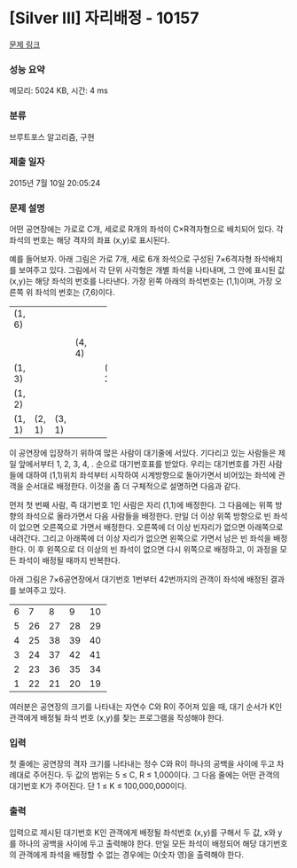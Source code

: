 # [Silver III] 자리배정 - 10157 

[문제 링크](https://www.acmicpc.net/problem/10157) 

### 성능 요약

메모리: 5024 KB, 시간: 4 ms

### 분류

브루트포스 알고리즘, 구현

### 제출 일자

2015년 7월 10일 20:05:24

### 문제 설명

<p>어떤 공연장에는 가로로 C개, 세로로 R개의 좌석이 C×R격자형으로 배치되어 있다. 각 좌석의 번호는 해당 격자의 좌표 (x,y)로 표시된다. </p>

<p>예를 들어보자. 아래 그림은 가로 7개, 세로 6개 좌석으로 구성된 7×6격자형 좌석배치를 보여주고 있다. 그림에서 각 단위 사각형은 개별 좌석을 나타내며, 그 안에 표시된 값 (x,y)는 해당 좌석의 번호를 나타낸다. 가장 왼쪽 아래의 좌석번호는 (1,1)이며, 가장 오른쪽 위 좌석의 번호는 (7,6)이다. </p>

<table class="table table-bordered td-center" style="width:35%">
	<tbody>
		<tr>
			<td style="width:5%;">(1, 6)</td>
			<td style="width:5%;"> </td>
			<td style="width:5%;"> </td>
			<td style="width:5%;"> </td>
			<td style="width:5%;"> </td>
			<td style="width:5%;"> </td>
			<td style="width:5%;">(7, 6)</td>
		</tr>
		<tr>
			<td> </td>
			<td> </td>
			<td> </td>
			<td> </td>
			<td> </td>
			<td> </td>
			<td> </td>
		</tr>
		<tr>
			<td> </td>
			<td> </td>
			<td> </td>
			<td>(4, 4)</td>
			<td> </td>
			<td> </td>
			<td>(7, 4)</td>
		</tr>
		<tr>
			<td>(1, 3)</td>
			<td> </td>
			<td> </td>
			<td> </td>
			<td> </td>
			<td>(6, 3)</td>
			<td> </td>
		</tr>
		<tr>
			<td>(1, 2)</td>
			<td> </td>
			<td> </td>
			<td> </td>
			<td> </td>
			<td> </td>
			<td> </td>
		</tr>
		<tr>
			<td>(1, 1)</td>
			<td>(2, 1)</td>
			<td>(3, 1)</td>
			<td> </td>
			<td> </td>
			<td> </td>
			<td>(7, 1)</td>
		</tr>
	</tbody>
</table>

<p>이 공연장에 입장하기 위하여 많은 사람이 대기줄에 서있다. 기다리고 있는 사람들은 제일 앞에서부터 1, 2, 3, 4, . 순으로 대기번호표를 받았다. 우리는 대기번호를 가진 사람들에 대하여 (1,1)위치 좌석부터 시작하여 시계방향으로 돌아가면서 비어있는 좌석에 관객을 순서대로 배정한다. 이것을 좀 더 구체적으로 설명하면 다음과 같다.</p>

<p>먼저 첫 번째 사람, 즉 대기번호 1인 사람은 자리 (1,1)에 배정한다. 그 다음에는 위쪽 방향의 좌석으로 올라가면서 다음 사람들을 배정한다. 만일 더 이상 위쪽 방향으로 빈 좌석이 없으면 오른쪽으로 가면서 배정한다. 오른쪽에 더 이상 빈자리가 없으면 아래쪽으로 내려간다. 그리고 아래쪽에 더 이상 자리가 없으면 왼쪽으로 가면서 남은 빈 좌석을 배정한다. 이 후 왼쪽으로 더 이상의 빈 좌석이 없으면 다시 위쪽으로 배정하고, 이 과정을 모든 좌석이 배정될 때까지 반복한다. </p>

<p>아래 그림은 7×6공연장에서 대기번호 1번부터 42번까지의 관객이 좌석에 배정된 결과를 보여주고 있다.</p>

<table class="table table-bordered td-center" style="width:35%">
	<tbody>
		<tr>
			<td style="width:5%;">6</td>
			<td style="width:5%;">7</td>
			<td style="width:5%;">8</td>
			<td style="width:5%;">9</td>
			<td style="width:5%;">10</td>
			<td style="width:5%;">11</td>
			<td style="width:5%;">12</td>
		</tr>
		<tr>
			<td>5</td>
			<td>26</td>
			<td>27</td>
			<td>28</td>
			<td>29</td>
			<td>30</td>
			<td>13</td>
		</tr>
		<tr>
			<td>4</td>
			<td>25</td>
			<td>38</td>
			<td>39</td>
			<td>40</td>
			<td>31</td>
			<td>14</td>
		</tr>
		<tr>
			<td>3</td>
			<td>24</td>
			<td>37</td>
			<td>42</td>
			<td>41</td>
			<td>32</td>
			<td>15</td>
		</tr>
		<tr>
			<td>2</td>
			<td>23</td>
			<td>36</td>
			<td>35</td>
			<td>34</td>
			<td>33</td>
			<td>16</td>
		</tr>
		<tr>
			<td>1</td>
			<td>22</td>
			<td>21</td>
			<td>20</td>
			<td>19</td>
			<td>18</td>
			<td>17</td>
		</tr>
	</tbody>
</table>

<p>여러분은 공연장의 크기를 나타내는 자연수 C와 R이 주어져 있을 때, 대기 순서가 K인 관객에게 배정될 좌석 번호 (x,y)를 찾는 프로그램을 작성해야 한다. </p>

### 입력 

 <p>첫 줄에는 공연장의 격자 크기를 나타내는 정수 C와 R이 하나의 공백을 사이에 두고 차례대로 주어진다. 두 값의 범위는 5 ≤ C, R ≤ 1,000이다. 그 다음 줄에는 어떤 관객의 대기번호 K가 주어진다. 단 1 ≤ K ≤ 100,000,000이다.</p>

### 출력 

 <p>입력으로 제시된 대기번호 K인 관객에게 배정될 좌석번호 (x,y)를 구해서 두 값, x와 y를 하나의 공백을 사이에 두고 출력해야 한다. 만일 모든 좌석이 배정되어 해당 대기번호의 관객에게 좌석을 배정할 수 없는 경우에는 0(숫자 영)을 출력해야 한다. </p>


